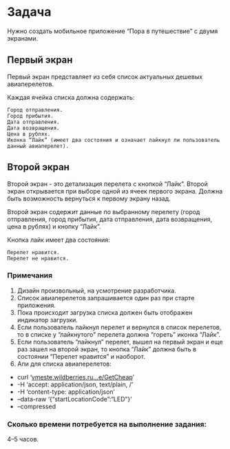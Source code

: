 # Задача

Нужно создать мобильное приложение “Пора в путешествие” с двумя экранами.

## Первый экран
Первый экран представляет из себя список актуальных дешевых авиаперелетов.

Каждая ячейка списка должна содержать:

    Город отправления.
    Город прибытия.
    Дата отправления.
    Дата возвращения.
    Цена в рублях.
    Иконка “Лайк” (имеет два состояния и означает лайкнул ли пользователь данный авиаперелет).

## Второй экран
Второй экран - это детализация перелета с кнопкой “Лайк”.
Второй экран открывается при выборе одной из ячеек первого экрана. Должна быть возможность вернуться к первому экрану назад.

Второй экран содержит данные по выбранному перелету (город отправления, город прибытия, дата отправления, дата возвращения, цена в рублях) и кнопку “Лайк”.

Кнопка лайк имеет два состояния:

    Перелет нравится.
    Перелет не нравится.

### Примечания

1. Дизайн произвольный, на усмотрение разработчика.
2. Список авиаперелетов запрашивается один раз при старте приложения.
3. Пока происходит загрузка списка должен быть отображен индикатор загрузки.
4. Если пользователь лайкнул перелет и вернулся в список перелетов, то в списке у “лайкнутого” перелета должна “гореть” иконка “Лайк”.
5. Если пользователь “лайкнул” перелет, вышел на первый экран и еще раз зашел на второй экран, то кнопка “Лайк” должна быть в состоянии “Перелет нравится” и наоборот.
6. Апи для списка авиаперелетов:
- curl ‘[vmeste.wildberries.ru...e/GetCheap](https://vmeste.wildberries.ru/api/avia-service/twirp/aviaapijsonrpcv1.WebAviaService/GetCheap)’
- -H ‘accept: application/json, text/plain, /’
- -H ‘content-type: application/json’
- –data-raw ‘{“startLocationCode”:“LED”}’
- –compressed

### Сколько времени потребуется на выполнение задания:
4–5 часов.
